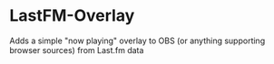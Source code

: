 # LastFM-Overlay
Adds a simple "now playing" overlay to OBS (or anything supporting browser sources) from Last.fm data
